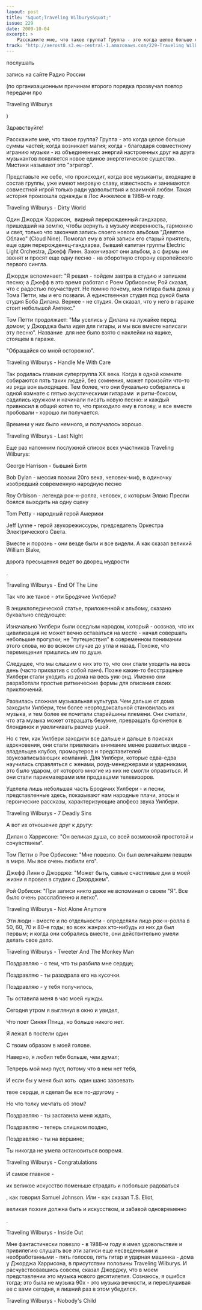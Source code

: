 ```yaml
---
layout: post
title: "&quot;Traveling Wilburys&quot;"
issue: 229
date: 2009-10-04
excerpt: >
    Расскажите мне, что такое группа? Группа - это когда целое больше суммы частей; когда возникает магия; когда - благодаря совместному игранию музыки - из объединенных энергий настроенных друг на друга музыкантов появляется новое единое энергетическое существо. Мистики называют это "эгрегор".
track: "http://aerost8.s3.eu-central-1.amazonaws.com/229-Traveling Wilburys.mp3"
---
```


послушать

запись на сайте Радио России

(по организационным причинам второго порядка прозвучал повтор передачи про

Traveling Wilburys

)

Здравствуйте!

Расскажите мне, что такое группа? Группа - это когда целое больше суммы частей; когда возникает магия; когда - благодаря совместному игранию музыки - из объединенных энергий настроенных друг на друга музыкантов появляется новое единое энергетическое существо. Мистики называют это "эгрегор".

Представьте же себе, что происходит, когда все музыканты, входящие в состав группы, уже имеют мировую славу, известность и занимаются совместной игрой только ради удовольствия и взаимной любви. Такая история произошла однажды в Лос Анжелесе в 1988-м году.

Traveling Wilburys - Dirty World

Один Джордж Харрисон,  видный перерожденный гандхарва, пришедший на землю, чтобы вернуть в музыку искренность, гармонию и свет, только что закончил запись своего нового альбома "Девятое Облако" (Cloud Nine). Помогал ему в этой записи его старый приятель, еще один перерожденец-гандхарва, бывший капитан группы Electric Light Orchestra, Джефф Линн. Закончивают они альбом, а с фирмы им звонят и просят еще одну песню - на оборотную сторону европейского первого сингла.

Джордж вспоминает: "Я решил - пойдем завтра в студию и запишем песню; а Джефф в это время работал с Роем Орбисоном; Рой сказал, что с радостью поучаствует. Не помню почему, моя гитара была дома у Тома Петти, мы и его позвали. А единственная студия под рукой была студия Боба Дилана. Вернее - не студия. Он сказал, что у него в гараже стоит небольшой Ампекс."

Том Петти продолжает: "Мы уселись у Дилана на лужайке перед домом; у Джорджа была идея для гитары, и мы все вместе написали эту песню". Название  для нее было взято с наклейки на ящике, стоящем в гараже.

"Обращайся со мной осторожно".

Traveling Wilburys - Handle Me With Care

Так родилась главная супергруппа XX века. Когда в одной комнате собираются пять таких людей, без сомнения, может произойти что-то из ряда вон выходящее. Тем более, что они буквально собирались в одной комнате с пятью акустическими гитарами  и ритм-боксом, садились кружком и начинали писать новую песню: и каждый привносил в общий котел то, что приходило ему в голову, и все вместе пробовали - хорошо ли получается.

Времени у них было немного, и получалось хорошо.

Traveling Wilburys - Last Night

Еще раз напомним послужной список всех участников Traveling Wilburys:

George Harrison - бывший Битл

Bob Dylan - мессия поэзии 20го века, человек-миф, в одиночку изобредший современную народную песню

Roy Orbison - легенда рок-н-ролла, человек, с которым Элвис Пресли боялся выходить на одну сцену

Tom Petty - народный герой Америки

Jeff Lynne - герой звукорежиссуры, председатель Оркестра Электрического Света.

Вместе и порознь - они везде были и все видели. А как сказал великий William Blake,

дорога пресыщения ведет во дворец мудрости

.

Traveling Wilburys - End Of The Line

Так что же такое - эти Бродячие Уилбери?

В энциклопедической статье, приложенной к альбому, сказано буквально следующее:

Изначально Уилбери были оседлым народом, который - осознав, что их цивилизация не может вечно оставаться на месте - начал совершать небольшие прогулки; не "путешествия" в современном понимании этого слова, но во всяком случае до угла и назад. Похоже, что перемещения пришлись им по душе.

Следущее, что мы слышим о них это то, что они стали уходить на весь день (часто прихватив с собой ланч). Позже какие-то бесстрашные Уилбери стали уходить из дома на весь уик-энд. Именно они разработали простые ритмические формы для описания своих приключений.

Развилась сложная музыкальная культура. Чем дальше от дома заходили Уилбери, тем более неортодоксальной становилась их музыка, и тем более ее почитали старейшины племени. Они считали, что эта музыка может отвращать безумие, превращать брюнеток в блондинок и увеличивать размер ушей.

Но с тем, как Уилбери заходили все дальше и дальше в поисках вдохновения, они стали привлекать внимание менее развитых видов - владельцев клубов, промоутеров и представителей звукозаписывающих компаний. Для Уилбери, которые едва-едва научились справляться с женами, роуд-менеджерами и ударниками, это было ударом, от которого многие из них не смогли оправиться. И они стали парикмахерами или продавцами телевизоров.

Уцелела лишь небольшая часть Бродячих Уилбери - и песни, представленные здесь, показывают нам народные плачи, эпосы и героические рассказы, характеризующие апофеоз звука Уилбери.

Traveling Wilburys - 7 Deadly Sins

А вот их отношение друг к другу:

Дилан о Харрисоне: "Он великая душа, со всей возможной простотой и сочувствием".

Том Петти о Рое Орбисоне: "Мне повезло. Он был величайшим певцом в мире. Мы все очень любили его".

Джефф Линн о Джордже: "Может быть, самые счастливые дни в моей жизни я провел в студии с Джорджем".

Рой Орбисон: "При записи никто даже не вспоминал о своем "Я". Все было очень расслабленно и легко".

Traveling Wilburys - Not Alone Anymore

Эти люди - вместе и по отдельности - определяли лицо рок-н-ролла в 50, 60, 70 и 80-е годы; во всех жанрах кто-нибудь из них да был первым; и когда они собрались вместе, они действительно умели делать свое дело.

Traveling Wilburys - Tweeter And The Monkey Man

Поздравляю - с тем, что ты разбила мне сердце;

Поздравляю - ты разодрала его на кусочки.

Поздравляю - у тебя получилось,

Ты оставила меня в час моей нужды.

Сегодня утром я выглянул в окно и увидел,

Что поет Синяя Птица, но больше никого нет.

Я лежал в постели один

С твоим образом в моей голове.

Наверно, я любил тебя больше, чем думал;

Тепрерь мой мир пуст, потому что в нем нет тебя,

И если бы у меня был хоть  один шанс завоевать

твое сердце, я сделал бы все по-другому -

Но что толку мечтать об этом?

Поздравляю - ты заставила меня ждать,

Поздравляю - теперь слишком поздно,

Поздравляю - ты на вершине;

Ты никогда не умела остановиться вовремя.

Traveling Wilburys - Congratulations

И самое главное -

их великое искусство поменьше страдать и побольше радоваться

, как говорил Samuel Johnson. Или - как сказал T.S. Eliot,

великая поэзия должна быть и искусством, и забавой одновременно

.

Traveling Wilburys - Inside Out

Мне фантастически повезло - в 1988-м году я имел удовольствие и привилегию слушать все эти записи еще несведенными и необработанными - пять голосов, пять гитар и ударная машинка - дома у Джорджа Харрисона, в присутствии половины Traveling Wilburys. И расчувствовавшись совсем, сказал Джорджу, что в моем представлении это музыка нового десятилетия. Сознаюсь, я ошибся тогда; это была не музыка 90х - это музыка вечности, и переслушивая ее с вами сегодня, я лишний раз в этом убедился.

Traveling Wilburys - Nobody's Child
